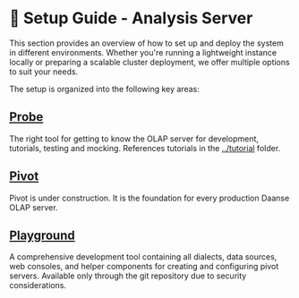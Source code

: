 # 🚀 Setup Guide - Analysis Server

This section provides an overview of how to set up and deploy the system in different environments. Whether you're running a lightweight instance locally or preparing a scalable cluster deployment, we offer multiple options to suit your needs.

The setup is organized into the following key areas:

## [Probe](./app_probe.md)
The right tool for getting to know the OLAP server for development, tutorials, testing and mocking. References tutorials in the [../tutorial](https://daanse.org/cubeserver/tutorial/) folder.

## [Pivot](./app_pivot.md)
Pivot is under construction. It is the foundation for every production Daanse OLAP server.

## [Playground](./app_playground.md)
A comprehensive development tool containing all dialects, data sources, web consoles, and helper components for creating and configuring pivot servers. Available only through the git repository due to security considerations.


